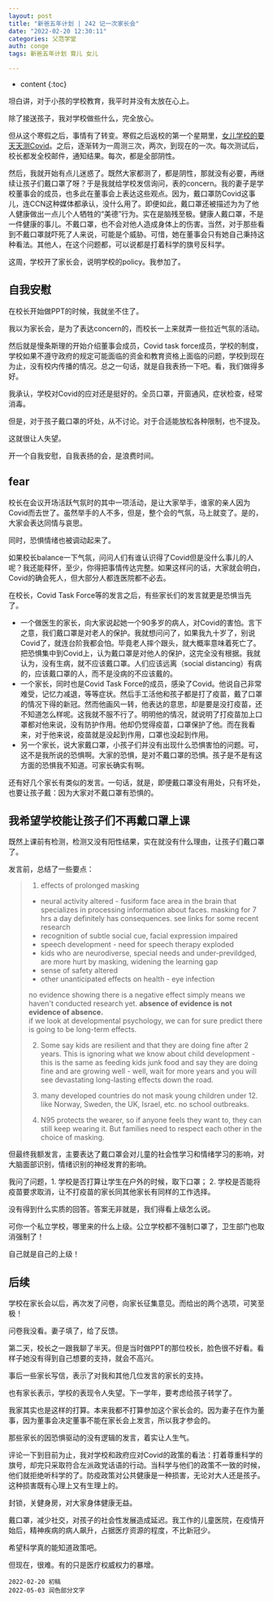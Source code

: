 ```yaml
---
layout: post
title: "新爸五年计划 | 242 记一次家长会"
date: "2022-02-20 12:30:11"
categories: 父范学堂
auth: conge
tags: 新爸五年计划 育儿 女儿

---
```

* content
{:toc}

坦白讲，对于小孩的学校教育，我平时并没有太放在心上。

除了接送孩子，我对学校做些什么，完全放心。

但从这个寒假之后，事情有了转变。寒假之后返校的第一个星期里，[女儿学校的要天天测Covid](https://conge.github.io/2022/01/08/NewDaddy-Kapka-Covid-policy/)。之后，逐渐转为一周测三次，两次，到现在的一次。每次测试后，校长都发全校邮件，通知结果。每次，都是全部阴性。

然后，我就开始有点儿迷惑了。既然大家都测了，都是阴性，那就没有必要，再继续让孩子们戴口罩了呀？于是我就给学校发信询问，表的concern。我的妻子是学校董事会的成员，也多此在董事会上表达这些观点。因为，戴口罩防Covid这事儿，连CCN这种媒体都承认，没什么用了。即便如此，戴口罩还被描述为为了他人健康做出一点儿个人牺牲的“美德”行为。实在是脑残至极。健康人戴口罩，不是一件健康的事儿。不戴口罩，也不会对他人造成身体上的伤害。当然，对于那些看到不戴口罩就吓死了人来说，可能是个威胁。可惜，她在董事会只有她自己秉持这种看法。其他人，在这个问题都，可以说都是打着科学的旗号反科学。

这周，学校开了家长会，说明学校的policy。我参加了。




## 自我安慰

在校长开始做PPT的时候，我就坐不住了。

我以为家长会，是为了表达concern的，而校长一上来就弄一些拉近气氛的活动。

然后就是慢条斯理的开始介绍董事会成员，Covid task force成员，学校的制度，学校如果不遵守政府的规定可能面临的资金和教育资格上面临的问题，学校到现在为止，没有校内传播的情况。总之一句话，就是自我表扬一下吧。看，我们做得多好。

我承认，学校对Covid的应对还是挺好的。全员口罩，开窗通风，症状检查，经常消毒。

但是，对于孩子戴口罩的坏处，从不讨论。对于合适能放松各种限制，也不提及。

这就很让人失望。

开一个自我安慰，自我表扬的会，是浪费时间。

## fear

校长在会议开场活跃气氛时的其中一项活动，是让大家举手，谁家的亲人因为Covid而去世了。虽然举手的人不多，但是，整个会的气氛，马上就变了。是的，大家会表达同情与哀思。

同时，恐惧情绪也被调动起来了。

如果校长balance一下气氛，问问人们有谁认识得了Covid但是没什么事儿的人呢？我还能释怀，至少，你得把事情传达完整。如果这样问的话，大家就会明白，Covid的确会死人，但大部分人都连医院都不必去。

在校长，Covid Task Force等的发言之后，有些家长们的发言就更是恐惧当先了。

* 一个做医生的家长，向大家说起她一个90多岁的病人，对Covid的害怕。言下之意，我们戴口罩是对老人的保护。我就想问问了，如果我九十岁了，别说Covid了，就连台阶我都会怕。毕竟老人摔个跟头，就大概率意味着死亡了。把恐惧集中到Covid上，认为戴口罩是对他人的保护，这完全没有根据。我就认为，没有生病，就不应该戴口罩。人们应该远离（social distancing）有病的，应该戴口罩的人，而不是没病的不应该戴的。
* 一个家长，同时也是Covid Task Force的成员，感染了Covid。他说自己非常难受，记忆力减退，等等症状。然后手工活他和孩子都是打了疫苗，戴了口罩的情况下得的新冠。然而他画风一转，他表达的意思，却是要是没打疫苗，还不知道怎么样呢。这我就不服不行了。明明他的情况，就说明了打疫苗加上口罩都对他来说，没有防护作用。他却仍觉得疫苗，口罩保护了他。而在我看来，对于他来说，疫苗就是没起到作用，口罩也没起到作用。
* 另一个家长，说大家戴口罩，小孩子们并没有出现什么恐惧害怕的问题。可，这不是我所说的恐惧啊。大家的恐惧，是对不戴口罩的恐惧。孩子是不是有这方面的恐惧我不知道。可家长确实有啊。

还有好几个家长有类似的发言。一句话，就是，即便戴口罩没有用处，只有坏处，也要让孩子戴：因为大家对不戴口罩有恐惧的。

## 我希望学校能让孩子们不再戴口罩上课

既然上课前有检测，检测又没有阳性结果，实在就没有什么理由，让孩子们戴口罩了。

发言前，总结了一些要点：

> 1. effects of prolonged masking
> * neural activity altered - fusiform face area in the brain that specializes in processing information about faces. masking for 7 hrs a day definitely has consequences. see links for some recent research
> * recognition of subtle social cue, facial expression impaired
> * speech development - need for speech therapy exploded
> * kids who are neurodiverse, special needs and under-previldged, are more hurt by masking, widening the learning gap
> * sense of safety altered
> * other unanticipated effects on health - eye infection
>
> no evidence showing there is a negative effect simply means we haven't conducted research yet. **absence of evidence is not evidence of absence.**     
> if we look at developmental psychology, we can for sure predict there is going to be long-term effects.
>
> 2. Some say kids are resilient and that they are doing fine after 2 years. This is ignoring what we know about child development - this is the same as feeding kids junk food and say they are doing fine and are growing well - well, wait for more years and you will see devastating long-lasting effects down the road.
>
> 3. many developed countries do not mask young children under 12. like Norway, Sweden, the UK, Israel, etc. no school outbreaks.
>
> 4. N95 protects the wearer, so if anyone feels they want to, they can still keep wearing it. But families need to respect each other in the choice of masking.

但最终我额发言，主要表达了戴口罩会对儿童的社会性学习和情绪学习的影响，对大脑面部识别，情绪识别的神经发育的影响。

我问了问题，1. 学校是否打算让学生在户外的时候，取下口罩； 2. 学校是否能将疫苗要求取消，让不打疫苗的家长同其他家长有同样的工作选择。

没有得到什么实质的回答。答案无非就是，我们得看上级怎么说。

可你一个私立学校，哪里来的什么上级。公立学校都不强制口罩了，卫生部门也取消强制了！

自己就是自己的上级！

## 后续

学校在家长会以后，再次发了问卷，向家长征集意见。而给出的两个选项，可笑至极！

问卷我没看。妻子填了，给了反馈。

第二天，校长之一跟我聊了半天。但是当时做PPT的那位校长，脸色很不好看。看样子她没有得到自己想要的支持，就会不高兴。

事后一些家长写信，表示了对我和其他几位发言的家长的支持。

也有家长表示，学校的表现令人失望。下一学年，要考虑给孩子转学了。

我家其实也是这样的打算。本来我都不打算参加这个家长会的。因为妻子在作为董事，因为董事会决定董事不能在家长会上发言，所以我才参会的。

那些家长的因恐惧驱动的没有逻辑的发言，着实让人生气。

评论一下到目前为止，我对学校和政府应对Covid的政策的看法：打着尊重科学的旗号，却完只采取符合左派政党话语的行动。当科学与他们的政策不一致的时候，他们就拒绝听科学的了。防疫政策对公共健康是一种损害，无论对大人还是孩子。这种损害既有心理上又有生理上的。

封锁，关健身房，对大家身体健康无益。

戴口罩，减少社交，对孩子的社会性发展造成延迟。我工作的儿童医院，在疫情开始后，精神疾病的病人飙升，占据医疗资源的程度，不比新冠少。

希望科学真的能知道政策吧。

但现在，很难。有的只是医疗权威权力的暴增。

```
2022-02-20 初稿
2022-05-03 润色部分文字
```
